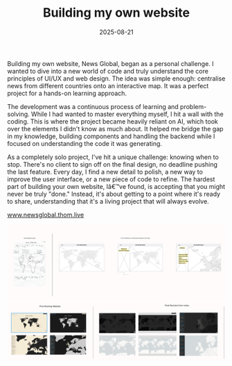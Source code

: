 ﻿---
title: Building my own website
date: 2025-08-21
draft:
---

Building my own website, News Global, began as a personal challenge. I wanted to dive into a new world of code and truly understand the core principles of UI/UX and web design. The idea was simple enough: centralise news from different countries onto an interactive map. It was a perfect project for a hands-on learning approach.

The development was a continuous process of learning and problem-solving. While I had wanted to master everything myself, I hit a wall with the coding. This is where the project became heavily reliant on AI, which took over the elements I didn't know as much about. It helped me bridge the gap in my knowledge, building components and handling the backend while I focused on understanding the code it was generating.

As a completely solo project, I've hit a unique challenge: knowing when to stop. There's no client to sign off on the final design, no deadline pushing the last feature. Every day, I find a new detail to polish, a new way to improve the user interface, or a new piece of code to refine. The hardest part of building your own website, Iâ€™ve found, is accepting that you might never be truly "done." Instead, it's about getting to a point where it's ready to share, understanding that it's a living project that will always evolve.

www.newsglobal.thom.live

![image 26.png](/images/image%2026.png)![image 25.png](/images/image%2025.png)
